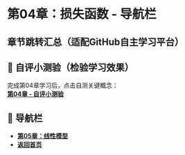 # 第04章：损失函数 - 导航栏
## 章节跳转汇总（适配GitHub自主学习平台）  
## 📝 自评小测验（检验学习效果）  
完成第04章学习后，点击自测关键概念：  
**[第04章 - 自评小测验](question04.md)**  

## 🚀 导航栏  
- **[第05章：线性模型](../Chater05/chter01.md)**  
- **[返回首页](../../../index.md)**
